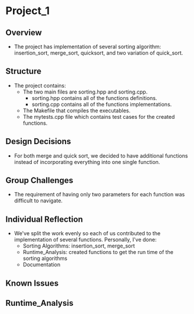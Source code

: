 # Project_1


## Overview
- The project has implementation of several sorting algorithm: insertion_sort, merge_sort, quicksort, and two variation of quick_sort.

## Structure
* The project contains:
    - The two main files are sorting.hpp and sorting.cpp.
        + sorting.hpp contains all of the functions definitions.
        + sorting.cpp contains all of the functions implementations.
    - The Makefile that compiles the executables.
    - The mytests.cpp file which contains test cases for the created functions.

## Design Decisions
- For both merge and quick sort, we decided to have additional functions instead of incorporating everything into one single function.

## Group Challenges
- The requirement of having only two parameters for each function was difficult to navigate.

## Individual Reflection
- We've split the work evenly so each of us contributed to the implementation of several functions. Personally, I've done:
    + Sorting Algorithms: insertion_sort, merge_sort
    + Runtime_Analysis: created functions to get the run time of the sorting algorithms
    + Documentation

## Known Issues

## Runtime_Analysis
